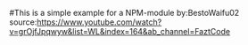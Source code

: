 #This is a simple example for a NPM-module
by:BestoWaifu02
source:https://www.youtube.com/watch?v=grOjfJpqwyw&list=WL&index=164&ab_channel=FaztCode
